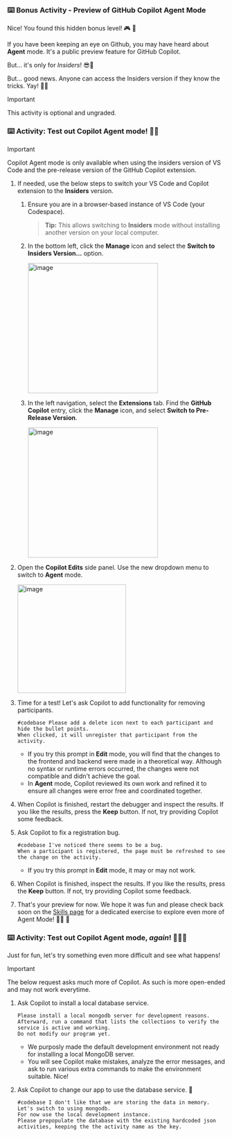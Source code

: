 ### :keyboard: Bonus Activity - Preview of GitHub Copilot Agent Mode

Nice! You found this hidden bonus level! 🎮 👾

If you have been keeping an eye on Github, you may have heard about **Agent** mode.
It's a public preview feature for GitHub Copilot.

But... it's only for _Insiders_! 😎🤫

But... good news. Anyone can access the Insiders version if they know the tricks. Yay! 🧐🎉

> [!IMPORTANT]
> This activity is optional and ungraded.

### :keyboard: Activity: Test out Copilot Agent mode! 🧑‍🚀

> [!IMPORTANT]
> Copilot Agent mode is only available when using the insiders version of VS Code and the pre-release version of the GitHub Copilot extension.

1. If needed, use the below steps to switch your VS Code and Copilot extension to the **Insiders** version.

   1. Ensure you are in a browser-based instance of VS Code (your Codespace).

      > **Tip:** This allows switching to **Insiders** mode without installing another version on your local computer.

   1. In the bottom left, click the **Manage** icon and select the **Switch to Insiders Version...** option.

      <img width="300" alt="image" src="https://github.com/user-attachments/assets/11580b67-9891-4aa9-9a7c-04aff1e7ef9c" />

   1. In the left navigation, select the **Extensions** tab.
      Find the **GitHub Copilot** entry, click the **Manage** icon, and select **Switch to Pre-Release Version**.

      <img width="300" alt="image" src="https://github.com/user-attachments/assets/39e1d9ae-ba50-4cd7-b6b6-eb51aa0a35aa" />

1. Open the **Copilot Edits** side panel. Use the new dropdown menu to switch to **Agent** mode.

   <img width="250" alt="image" src="https://github.com/user-attachments/assets/1849c14d-99f5-48f9-a7fb-8f623bb6837f" />

1. Time for a test! Let's ask Copilot to add functionality for removing participants.

   ```Prompt
   #codebase Please add a delete icon next to each participant and hide the bullet points.
   When clicked, it will unregister that participant from the activity.
   ```

   - If you try this prompt in **Edit** mode, you will find that the changes to the frontend and backend were made in a theoretical way. Although no syntax or runtime errors occurred, the changes were not compatible and didn't achieve the goal.
   - In **Agent** mode, Copilot reviewed its own work and refined it to ensure all changes were error free and coordinated together.

1. When Copilot is finished, restart the debugger and inspect the results. If you like the results, press the **Keep** button. If not, try providing Copilot some feedback.

1. Ask Copilot to fix a registration bug.

   ```Prompt
   #codebase I've noticed there seems to be a bug.
   When a participant is registered, the page must be refreshed to see the change on the activity.
   ```

   - If you try this prompt in **Edit** mode, it may or may not work.

1. When Copilot is finished, inspect the results. If you like the results, press the **Keep** button. If not, try providing Copilot some feedback.

1. That's your preview for now. We hope it was fun and please check back soon on the [Skills page](https://skills.github.com) for a dedicated exercise to explore even more of Agent Mode! 🧑‍🚀 🚀

### :keyboard: Activity: Test out Copilot Agent mode, _again_! 🧑‍🚀🚀

Just for fun, let's try something even more difficult and see what happens!

> [!IMPORTANT]
> The below request asks much more of Copilot.
> As such is more open-ended and may not work everytime.

1. Ask Copilot to install a local database service.

   ```prompt
   Please install a local mongodb server for development reasons.
   Afterward, run a command that lists the collections to verify the service is active and working.
   Do not modify our program yet.
   ```

   - We purposly made the default development environment not ready for installing a local MongoDB server.
   - You will see Copilot make mistakes, analyze the error messages, and ask to run various extra commands to make the environment suitable. Nice!

2. Ask Copilot to change our app to use the database service. 🤯

   ```prompt
   #codebase I don't like that we are storing the data in memory.
   Let's switch to using mongodb.
   For now use the local development instance.
   Please prepopulate the database with the existing hardcoded json activities, keeping the the activity name as the key.
   ```
